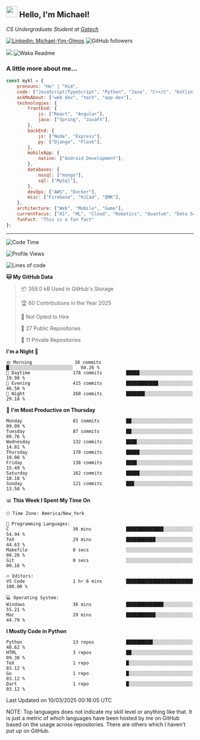 <h2><img src="https://emojis.slackmojis.com/emojis/images/1531849430/4246/blob-sunglasses.gif?1531849430" width="30"/> Hello, I'm Michael!</h2>
<p><em>CS Undergraduate Student at <a href="https://www.gatech.edu/">Gatech</em></p>

[![Linkedin: Michael-Yim-Olmos](https://img.shields.io/badge/-mykl-blue?style=flat-square&logo=Linkedin&logoColor=white&link=https://www.linkedin.com/in/michael-yim-olmos/)](https://www.linkedin.com/in/michael-yim-olmos/)
![GitHub followers](https://img.shields.io/github/followers/MyKl-Y?label=Follow&style=social)
<!--[![website](https://img.shields.io/badge/Website-46a2f1.svg?&style=flat-square&logo=Google-Chrome&logoColor=white&link=https://anmolsingh.me/)](https://anmolsingh.me/)-->
![](https://visitor-badge.glitch.me/badge?page_id=anmol098.anmol098)
![Waka Readme](https://github.com/anmol098/anmol098/workflows/Waka%20Readme/badge.svg)

<!--👇 Hit in your console or terminal to connect with me.

```bash
npx anmol
```
**👆 This command line tool can be found at [npx anmol](https://github.com/anmol098/npx_card)**-->

### A little more about me...  

```javascript
const mykl = {
    pronouns: "He" | "Him",
    code: ["JavaScript/TypeScript", "Python", "Java", "C++/C", "Kotlin"],
    askMeAbout: ["web dev", "tech", "app dev"],
    technologies: {
        frontEnd: {
            js: ["React", "Angular"],
            java: ["Spring", "JavaFX"],
        },
        backEnd: {
            js: ["Node", "Express"],
            py: ["Django", "Flask"],
        },
        mobileApp: {
            native: ["Android Development"],
        },
        databases: {
            nosql: ["mongo"],
            sql: ["MySql"],
        },
        devOps: ["AWS", "Docker"],
        misc: ["Firebase", "KiCad", "QMK"],
    },
    architecture: ["Web", "Mobile", "Game"],
    currentFocus: ["AI", "ML", "Cloud", "Robotics", "Quantum", "Data Science"],
    funFact: "This is a fun fact"
};
```

---
<!--START_SECTION:waka-->
![Code Time](http://img.shields.io/badge/Code%20Time-414%20hrs%2028%20mins-blue)

![Profile Views](http://img.shields.io/badge/Profile%20Views-0-blue)

![Lines of code](https://img.shields.io/badge/From%20Hello%20World%20I%27ve%20Written-4.8%20million%20lines%20of%20code-blue)

**🐱 My GitHub Data** 

> 📦 359.0 kB Used in GitHub's Storage 
 > 
> 🏆 60 Contributions in the Year 2025
 > 
> 🚫 Not Opted to Hire
 > 
> 📜 27 Public Repositories 
 > 
> 🔑 11 Private Repositories 
 > 
**I'm a Night 🦉** 

```text
🌞 Morning                38 commits          █░░░░░░░░░░░░░░░░░░░░░░░░   04.26 % 
🌆 Daytime                178 commits         █████░░░░░░░░░░░░░░░░░░░░   19.98 % 
🌃 Evening                415 commits         ████████████░░░░░░░░░░░░░   46.58 % 
🌙 Night                  260 commits         ███████░░░░░░░░░░░░░░░░░░   29.18 % 
```
📅 **I'm Most Productive on Thursday** 

```text
Monday                   81 commits          ██░░░░░░░░░░░░░░░░░░░░░░░   09.09 % 
Tuesday                  87 commits          ██░░░░░░░░░░░░░░░░░░░░░░░   09.76 % 
Wednesday                132 commits         ████░░░░░░░░░░░░░░░░░░░░░   14.81 % 
Thursday                 170 commits         █████░░░░░░░░░░░░░░░░░░░░   19.08 % 
Friday                   138 commits         ████░░░░░░░░░░░░░░░░░░░░░   15.49 % 
Saturday                 162 commits         █████░░░░░░░░░░░░░░░░░░░░   18.18 % 
Sunday                   121 commits         ███░░░░░░░░░░░░░░░░░░░░░░   13.58 % 
```


📊 **This Week I Spent My Time On** 

```text
🕑︎ Time Zone: America/New_York

💬 Programming Languages: 
C                        36 mins             ██████████████░░░░░░░░░░░   54.94 % 
TeX                      29 mins             ███████████░░░░░░░░░░░░░░   44.63 % 
Makefile                 0 secs              ░░░░░░░░░░░░░░░░░░░░░░░░░   00.26 % 
Git                      0 secs              ░░░░░░░░░░░░░░░░░░░░░░░░░   00.16 % 

🔥 Editors: 
VS Code                  1 hr 6 mins         █████████████████████████   100.00 % 

💻 Operating System: 
Windows                  36 mins             ██████████████░░░░░░░░░░░   55.21 % 
Mac                      29 mins             ███████████░░░░░░░░░░░░░░   44.79 % 
```

**I Mostly Code in Python** 

```text
Python                   13 repos            ██████████░░░░░░░░░░░░░░░   40.62 % 
HTML                     3 repos             ██░░░░░░░░░░░░░░░░░░░░░░░   09.38 % 
TeX                      1 repo              █░░░░░░░░░░░░░░░░░░░░░░░░   03.12 % 
Go                       1 repo              █░░░░░░░░░░░░░░░░░░░░░░░░   03.12 % 
Dart                     1 repo              █░░░░░░░░░░░░░░░░░░░░░░░░   03.12 % 
```




 Last Updated on 10/03/2025 00:16:05 UTC
<!--END_SECTION:waka-->

NOTE: Top languages does not indicate my skill level or anything like that. It is just a metric of which languages have been hosted by me on GitHub based on the usage across repositories. There are others which I haven't put up on GitHub.
